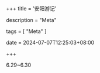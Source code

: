 +++
title = '安阳游记'

description = "Meta"

tags = [ "Meta" ]

date = 2024-07-07T12:25:03+08:00

+++

6.29~6.30
